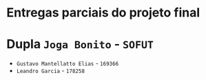 # Entregas parciais do projeto final

# Dupla `Joga Bonito` - `SOFUT`
* `Gustavo Mantellatto Elias` - `169366`
* `Leandro Garcia` - `178258`
